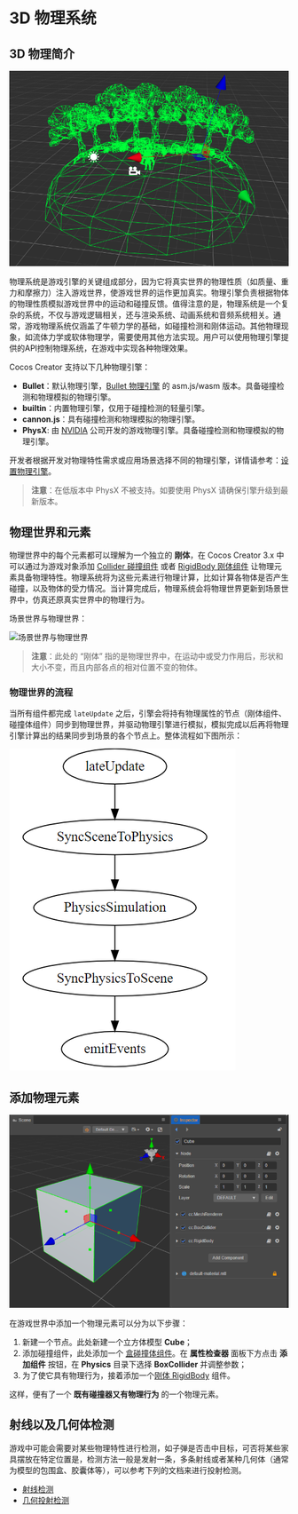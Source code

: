 # 3D 物理系统

## 3D 物理简介

![physics-system](img/physics-system.jpg)

物理系统是游戏引擎的关键组成部分，因为它将真实世界的物理性质（如质量、重力和摩擦力）注入游戏世界，使游戏世界的运作更加真实。物理引擎负责根据物体的物理性质模拟游戏世界中的运动和碰撞反馈。值得注意的是，物理系统是一个复杂的系统，不仅与游戏逻辑相关，还与渲染系统、动画系统和音频系统相关。通常，游戏物理系统仅涵盖了牛顿力学的基础，如碰撞检测和刚体运动。其他物理现象，如流体力学或软体物理学，需要使用其他方法实现。用户可以使用物理引擎提供的API控制物理系统，在游戏中实现各种物理效果。

Cocos Creator 支持以下几种物理引擎：

- **Bullet**：默认物理引擎，[Bullet 物理引擎](https://pybullet.org/wordpress/) 的 asm.js/wasm 版本。具备碰撞检测和物理模拟的物理引擎。
- **builtin**：内置物理引擎，仅用于碰撞检测的轻量引擎。
- **cannon.js**：具有碰撞检测和物理模拟的物理引擎。
- **PhysX**: 由 [NVIDIA](https://developer.nvidia.com/physx-sdk) 公司开发的游戏物理引擎。具备碰撞检测和物理模拟的物理引擎。

开发者根据开发对物理特性需求或应用场景选择不同的物理引擎，详情请参考：[设置物理引擎](physics-engine.md)。

> **注意**：在低版本中 PhysX 不被支持。如要使用 PhysX 请确保引擎升级到最新版本。

## 物理世界和元素

物理世界中的每个元素都可以理解为一个独立的 **刚体**，在 Cocos Creator 3.x 中可以通过为游戏对象添加 [Collider 碰撞组件](physics-collider.md) 或者 [RigidBody 刚体组件](physics-rigidbody.md) 让物理元素具备物理特性。物理系统将为这些元素进行物理计算，比如计算各物体是否产生碰撞，以及物体的受力情况。当计算完成后，物理系统会将物理世界更新到场景世界中，仿真还原真实世界中的物理行为。

场景世界与物理世界：

![场景世界与物理世界](img/physics-world.jpg)

> **注意**：此处的 “刚体” 指的是物理世界中，在运动中或受力作用后，形状和大小不变，而且内部各点的相对位置不变的物体。

### 物理世界的流程

当所有组件都完成 `lateUpdate` 之后，引擎会将持有物理属性的节点（刚体组件、碰撞体组件）同步到物理世界，并驱动物理引擎进行模拟，模拟完成以后再将物理引擎计算出的结果同步到场景的各个节点上。整体流程如下图所示：

![phy](img/physics-pipeline.png)

## 添加物理元素

![add-element](img/physics-element.png)

在游戏世界中添加一个物理元素可以分为以下步骤：

1. 新建一个节点。此处新建一个立方体模型 **Cube**；
2. 添加碰撞组件，此处添加一个 [盒碰撞体组件](physics-collider.md#%E7%9B%92%E7%A2%B0%E6%92%9E%E5%99%A8%E7%BB%84%E4%BB%B6-boxcollider)。在 **属性检查器** 面板下方点击 **添加组件** 按钮，在 **Physics** 目录下选择 **BoxCollider** 并调整参数；
3. 为了使它具有物理行为，接着添加一个[刚体 RigidBody](physics-rigidbody.md) 组件。

这样，便有了一个 **既有碰撞器又有物理行为** 的一个物理元素。

## 射线以及几何体检测

游戏中可能会需要对某些物理特性进行检测，如子弹是否击中目标，可否将某些家具摆放在特定位置是，检测方法一般是发射一条，多条射线或者某种几何体（通常为模型的包围盒、胶囊体等），可以参考下列的文档来进行投射检测。

- [射线检测](./physics-raycast.md)
- [几何投射检测](./physics-sweep.md)
